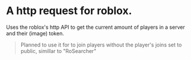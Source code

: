 # A http request for roblox.

 Uses the roblox's http API to get the current amount of players in a server and their (image) token.
 >Planned to use it for to join players without the player's joins set to public, simillar to "RoSearcher"
